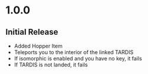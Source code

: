 # 1.0.0
## Initial Release
- Added Hopper Item
- Teleports you to the interior of the linked TARDIS
- If isomorphic is enabled and you have no key, it fails
- If TARDIS is not landed, it fails